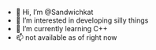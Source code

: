 - 👋 Hi, I’m @Sandwichkat
- 👀 I’m interested in developing silly things
- 🌱 I’m currently learning C++
- 📫 not available as of right now
<!---
Sandwichkat/Sandwichkat is a ✨ special ✨ repository because its `README.md` (this file) appears on your GitHub profile.
You can click the Preview link to take a look at your changes.
--->
